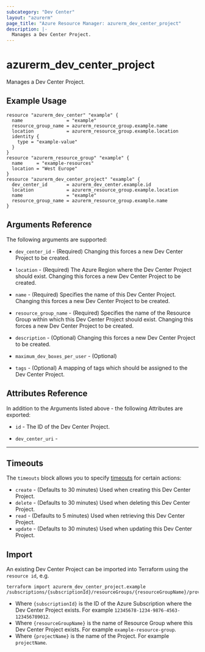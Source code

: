 ```yaml
---
subcategory: "Dev Center"
layout: "azurerm"
page_title: "Azure Resource Manager: azurerm_dev_center_project"
description: |-
  Manages a Dev Center Project.
---
```


<!-- Note: This documentation is generated. Any manual changes will be overwritten -->

# azurerm_dev_center_project

Manages a Dev Center Project.

## Example Usage

```hcl
resource "azurerm_dev_center" "example" {
  name                = "example"
  resource_group_name = azurerm_resource_group.example.name
  location            = azurerm_resource_group.example.location
  identity {
    type = "example-value"
  }
}
resource "azurerm_resource_group" "example" {
  name     = "example-resources"
  location = "West Europe"
}
resource "azurerm_dev_center_project" "example" {
  dev_center_id       = azurerm_dev_center.example.id
  location            = azurerm_resource_group.example.location
  name                = "example"
  resource_group_name = azurerm_resource_group.example.name
}
```

## Arguments Reference

The following arguments are supported:

* `dev_center_id` - (Required) Changing this forces a new Dev Center Project to be created.

* `location` - (Required) The Azure Region where the Dev Center Project should exist. Changing this forces a new Dev Center Project to be created.

* `name` - (Required) Specifies the name of this Dev Center Project. Changing this forces a new Dev Center Project to be created.

* `resource_group_name` - (Required) Specifies the name of the Resource Group within which this Dev Center Project should exist. Changing this forces a new Dev Center Project to be created.

* `description` - (Optional) Changing this forces a new Dev Center Project to be created.

* `maximum_dev_boxes_per_user` - (Optional) 

* `tags` - (Optional) A mapping of tags which should be assigned to the Dev Center Project.

## Attributes Reference

In addition to the Arguments listed above - the following Attributes are exported:

* `id` - The ID of the Dev Center Project.

* `dev_center_uri` - 

---



## Timeouts

The `timeouts` block allows you to specify [timeouts](https://www.terraform.io/docs/configuration/resources.html#timeouts) for certain actions:

* `create` - (Defaults to 30 minutes) Used when creating this Dev Center Project.
* `delete` - (Defaults to 30 minutes) Used when deleting this Dev Center Project.
* `read` - (Defaults to 5 minutes) Used when retrieving this Dev Center Project.
* `update` - (Defaults to 30 minutes) Used when updating this Dev Center Project.

## Import

An existing Dev Center Project can be imported into Terraform using the `resource id`, e.g.

```shell
terraform import azurerm_dev_center_project.example /subscriptions/{subscriptionId}/resourceGroups/{resourceGroupName}/providers/Microsoft.DevCenter/projects/{projectName}
```

* Where `{subscriptionId}` is the ID of the Azure Subscription where the Dev Center Project exists. For example `12345678-1234-9876-4563-123456789012`.
* Where `{resourceGroupName}` is the name of Resource Group where this Dev Center Project exists. For example `example-resource-group`.
* Where `{projectName}` is the name of the Project. For example `projectName`.
